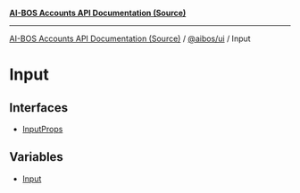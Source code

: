 [**AI-BOS Accounts API Documentation (Source)**](../../../README.md)

***

[AI-BOS Accounts API Documentation (Source)](../../../README.md) / [@aibos/ui](../README.md) / Input

# Input

## Interfaces

- [InputProps](interfaces/InputProps.md)

## Variables

- [Input](variables/Input.md)
